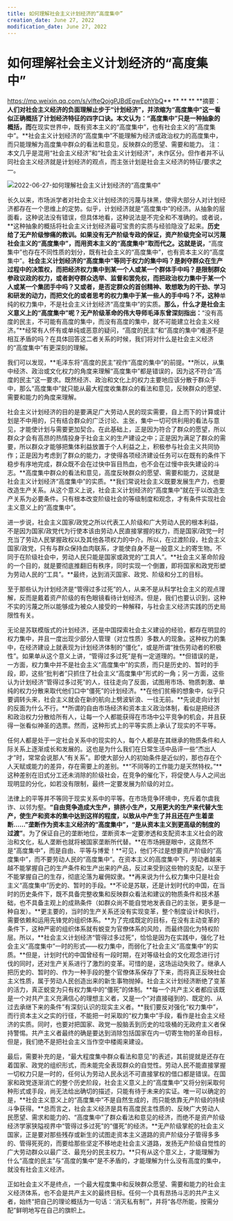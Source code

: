 ```yaml
---
title: 如何理解社会主义计划经济的“高度集中”
creation_date: June 27, 2022
modification_date: June 27, 2022
---
```



# 如何理解社会主义计划经济的“高度集中”

https://mp.weixin.qq.com/s/vlfteQojgPJBdEgwEphYbQ**
**
**
**
**摘要：**人们对社会主义经济的负面理解止步于“计划经济”，并浓缩为“高度集中”这一看似正确概括了计划经济特征的四字口诀。本文认为：“高度集中”只是一种抽象的概括，而**在现实世界中，既有资本主义的“高度集中”，也有社会主义的“高度集中”。**社会主义计划经济的“高度集中”不能理解为经济或政治权力的高度集中，而只能理解为高度集中群众的看法和意见，反映群众的愿望、需要和能力。
注：本文几乎是混用“社会主义经济”和“社会主义计划经济”，未作区分。但作者并不认同社会主义经济就是计划经济的观点，而主张计划是社会主义经济的特征/要求之一。

![2022-06-27-如何理解社会主义计划经济的“高度集中”](assets/2022-06-27-如何理解社会主义计划经济的“高度集中”.png)

长久以来，市场派学者对社会主义计划经济的污蔑与抹黑，使得大部分人对计划经济都存在一个思维上的定势。似乎，计划经济就是“高度集中”的经济。从抽象的层面看，这种说法没有错误，但具体地看，这种说法是不完全和不准确的。或者说，**这种抽象的概括将社会主义计划经济最可宝贵的实质与经验隐没了起来。**历史给了无产阶级惨痛的教训。如果没有无产阶级专政的保证，资产阶级完全可以污蔑社会主义的“高度集中”，而用资本主义的“高度集中”取而代之。这就是说，**“高度集中”也存在不同性质的划分，既有社会主义的“高度集中”，也有资本主义的“高度集中”。**社会主义计划经济的“高度集中”等同于权力的集中吗？是剥夺群众在生产过程中的决策权，而把经济权力集中到某一个人或某一个群体手中吗？是限制群众参政议政的权力，或者剥夺群众选举、监督和罢免权，而把政治权力集中于某一个人或某一个集团手中吗？又或者，是否定群众的首创精神、敢想敢为的干劲、学习和研发的动力，而把文化的或者思考的权力集中于某一些人的手中吗？不，这种**单纯的权力集中，不是社会主义计划经济“高度集中”的实质。**那么，什么才是社会主义意义上的“高度集中”呢？无产阶级革命的伟大导师毛泽东曾深刻指出：**“没有高度的民主，不可能有高度的集中，而没有高度的集中，就不可能建立社会主义经济。”**经常有人怀有或单纯或恶意的疑问，“高度的民主”和“高度的集中”难道不是相互矛盾的吗？在具体回答这二者关系的时候，我们将对什么是社会主义经济的“高度集中”有更深刻的理解。

我们可以发现，**毛泽东将“高度的民主”视作“高度的集中”的前提。**所以，从集中经济、政治或文化权力的角度来理解“高度集中”都是错误的，因为这不符合“高度的民主”这一要求。既然经济、政治和文化上的权力主要地应该分散于群众手中，那么“高度集中”就只能从最大程度收集群众的看法和意见，反映群众的愿望、需要和能力的角度来理解。

社会主义计划经济的目的是要满足广大劳动人民的现实需要，自上而下的计算或计划是不中用的，只有结合群众的广泛讨论、主张，集中一切可供利用的看法与意见，才能使计划与需要更加契合。在此基础上，正是因为符合了群众的愿望，所以群众才会有高昂的热情投身于社会主义的生产建设之中；正是因为满足了群众的需要，所以群众才能够把集体利益放置于个人利益之上，积极参与社会主义共同协作；正是因为考虑到了群众的能力，才使得各项经济建设任务可以在既有的条件下稳步有序地完成，群众既不会在过快中盲目热血，也不会在过慢中丧失建设的斗志。**高度集中群众的看法和意见，高度反映群众的愿望、需要和能力，这就是社会主义计划经济“高度集中”的实质。**我们常说社会主义既要发展生产力，也要改造生产关系。从这个意义上说，社会主义计划经济的“高度集中”就在于以改造生产关系为必要条件。只有根本改变阶级社会的等级制度和观念，才有条件实现社会主义意义上的“高度集中”。

进一步说，社会主义国家/政党之所以代表工人阶级和广大劳动人民的根本利益，不是因为国家/政党代为行使本该由劳动人民直接掌握的权力，而是国家/政党一时充当了劳动人民掌握政权以及其他各项权力的中介。所以，在过渡阶段，社会主义国家/政党，只有与群众保持血肉联系，才能使自身不是一般意义上的寄生物。不同于在阶级社会中，劳动人民只能是国家或政党的“工具人”。**社会主义革命阶段的一个目的，就是要彻底推翻旧有秩序，同时实现一个倒置，即将国家和政党形塑为劳动人民的“工具”。**最终，达到消灭国家、政党、阶级和分工的目标。

至于那些认为计划经济是“管得过多过死”的人，从来不是从科学社会主义的观点理解，反而是戴着资产阶级的有色眼镜看待计划经济。但是，我们也要认识到，这种不实的污蔑之所以能够成为被众人接受的一种解释，与社会主义经济实践的历史局限性有关。

无论是苏联模版式的计划经济，还是中国探索社会主义建设的经验，都存在明显的权力集中，并且一度出现少部分人管理（对立性质）多数人的现象。这种权力的集中，在经济建设上就表现为计划经济体制的“僵化”，或是所谓“挫伤劳动者的积极性”。如果单从这个意义上讲，“管得过多过死”是有一定道理的。**但错误的是，一方面，权力集中并不是社会主义“高度集中”的实质，而只是历史的、暂时的手段，即，这些“批判者”只抓住了社会主义“高度集中”形式的一角；另一方面，这些认为计划经济“管得过多过死”的人，往往走向了反面，试图用市场、物质刺激、单纯的权力分散来取代他们口中“僵死”的计划经济。**在他们贫瘠的想象中，似乎只要调转头来，社会主义就会在新的航向上劈波斩浪、一往无前。**先说走向计划的反面为什么不行。**所谓的自由市场经济和资本主义政治体制，看似是把经济和政治权力分散给所有人，让每一个人都能获得在市场中公平竞争的机会，并且获得一张看似神圣的选票。然而，这种形式上的平等实质上承认了现实的不平等。

任何人都是处于一定社会关系中的现实的人，每个人都是在其继承的物质条件和人际关系上逐渐成长和发展的。这也是为什么我们在日常生活中品评一些“杰出人才”时，常常会说那人“有关系”。即使大部分人的初始条件是近似的，那也存在个人天赋或能力的差异，存在需要上的差别。**“不同等的工作能力是天然特权。”**这种差别在旧式分工还未消除的阶级社会，在竞争的催化下，将促使人与人之间出现明显的分化，如若没有限制，最终一定要发展为阶级的对立。

法律上的平等并不等同于现实关系中的平等。在市场竞争环境中，充斥着尔虞我诈、以邻为壑。**“自由竞争造成大生产，排挤小生产，又用更大的生产来代替大生产，使生产和资本的集中达到这样的程度，以致从中产生了并且还在产生着垄断……”**垄断作为资本主义经济的“高度集中”，**“是从资本主义到更高级的制度的过渡”**。为了保证自己的垄断地位，垄断资本一定要渗透和支配资本主义社会的政治和文化，私人垄断也就将被国家垄断所代替。**在市场拥趸眼中，这竟然不是“高度集中”，而是自由、平等与博爱！**可见，他们不过是想要资产阶级的“高度集中”，而不要劳动人民的“高度集中”。在资本主义的高度集中下，劳动者越来越不能掌握自己的生产条件和生产出来的产品，反过来受到这些物的支配，以至于不能掌握自己的生存，彻底沦落为雇佣奴隶。**再来说为什么权力集中只是社会主义“高度集中”历史的、暂时的手段。**不论是苏联，还是计划时代的中国，在当时的历史条件下，既不具备完整收集和反映群众看法和建议的物质条件和技术基础，也不具备主观上的成熟条件（如群众尚不能自觉地发表自己的主张，更多是一种自发）。**更主要的，当时的生产关系还没有实现变革，整个制度设计和执行，需要依赖和运用先锋党的组织体系。**为了完成既定的目标，在没有主动变革的条件下，这种严密的组织体系就有蜕变为官僚体系的风险，而最终固化为特权阶层。所以，**社会主义计划经济“管得过多过死”，恰恰是因为在实践中，强化了社会主义“高度集中”一时的形式——权力集中，而弱化了社会主义“高度集中”的实质。**但是，计划时代的中国曾经有一段时期，在对等级社会的文化观念进行讨伐的同时，还对生产关系进行了激烈的变革。可惜的是，这场运动失败了。继承人把历史的、暂时的、作为一种手段的整个官僚体系保存了下来，而将真正反映社会主义性质，属于劳动人民创造出来的新生事物抛掉。社会主义计划经济断绝了变革的活力，真正蜕变为只有权力集中的“僵死”的体制。**每一个共产主义者都应该既是一个对共产主义充满信心的理想主义者，又是一个“对直接碰到的、既定的、从过去承继下来的条件”有深刻认识的现实主义者。**我们要反对强化“权力集中”，而行资本主义之实的行径，不能把一时采取的“权力集中”手段，看作是社会主义经济的实质。同时，也要对把国家、政党一股脑丢到历史的垃圾桶的无政府主义者保持警惕。共产主义者最终的确是要达到消除包括国家在内一切寄生物的革命目标，但是，我们绝不是把社会主义当作空中楼阁来建设。

最后，需要补充的是，“最大程度集中群众看法和意见”的表述，其前提就是还存在着国家、政党的组织形式，而未能完全表现群众的自觉性。劳动人民不能直接掌握一切权力只是一时的，任何认为劳动人民永远不可直接掌权的借口都是错误。在国家和政党逐渐消亡的整个历史阶段，社会主义意义上的“高度集中”又将分别采取何种形式或手段，尚无法给出确切的描述，只能有待于未来的实证。唯一可以确定的是，**社会主义意义上的“高度集中”不是自然生成的，而只能依靠无产阶级的持续斗争获得。**总而言之，社会主义经济是具有高度民主性质的、反映广大劳动人民愿望、需求和能力的、“高度集中”了群众看法和意见的经济，而绝不是资产阶级经济学家狭隘视界中“管得过多过死”的“僵死”的经济。**无产阶级掌舵的社会主义国家，正是要对那些残存或新生的试图走资本主义道路的资产阶级分子管得多多的、管得死死的，而要给那些坚定不移地走社会主义道路，发扬无产阶级自觉性的广大劳动群众以最广泛、最充分的民主权力。**只有从这个意义上，才能理解为什么“高度的民主”与“高度的集中”是不矛盾的，才能理解为什么没有高度的集中，就没有社会主义经济。

正如社会主义不是终点，一个最大程度集中和反映群众愿望、需要和能力的社会主义经济体系，也不会是共产主义的最终目标。任何一个具有昂扬斗志的共产主义者，始终“把自己的理论概括为一句话：‘消灭私有制’”，并将“各尽所能，按需分配”鲜明地写在自己的旗帜上。
